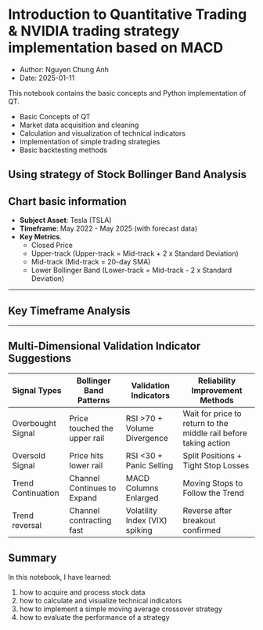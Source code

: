 # Introduction to Quantitative Trading & NVIDIA trading strategy implementation based on MACD
- Author: Nguyen Chung Anh
- Date: 2025-01-11

This notebook contains the basic concepts and Python implementation of QT.
- Basic Concepts of QT
- Market data acquisition and cleaning
- Calculation and visualization of technical indicators
- Implementation of simple trading strategies
- Basic backtesting methods



## Using strategy of Stock Bollinger Band Analysis

## Chart basic information
- **Subject Asset**: Tesla (TSLA)
- **Timeframe**: May 2022 - May 2025 (with forecast data)
- **Key Metrics**.
  - Closed Price
  - Upper-track (Upper-track = Mid-track + 2 x Standard Deviation)
  - Mid-track (Mid-track = 20-day SMA)
  - Lower Bollinger Band (Lower-track = Mid-track - 2 x Standard Deviation)

---

## Key Timeframe Analysis

----

## Multi-Dimensional Validation Indicator Suggestions
| Signal Types | Bollinger Band Patterns | Validation Indicators | Reliability Improvement Methods |
|----------------|------------------|-----------------------|-----------------------|
| Overbought Signal | Price touched the upper rail | RSI >70 + Volume Divergence | Wait for price to return to the middle rail before taking action |
| Oversold Signal | Price hits lower rail | RSI <30 + Panic Selling | Split Positions + Tight Stop Losses |
| Trend Continuation | Channel Continues to Expand | MACD Columns Enlarged | Moving Stops to Follow the Trend |
| Trend reversal | Channel contracting fast | Volatility Index (VIX) spiking | Reverse after breakout confirmed |


## Summary

In this notebook, I have learned:
1. how to acquire and process stock data
2. how to calculate and visualize technical indicators
3. how to implement a simple moving average crossover strategy
4. how to evaluate the performance of a strategy
